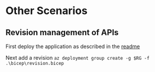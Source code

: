 # Other Scenarios

## Revision management of APIs

First deploy the application as described in the [readme](README.md)

Next add a revision `az deployment group create -g $RG -f .\bicep\revision.bicep`